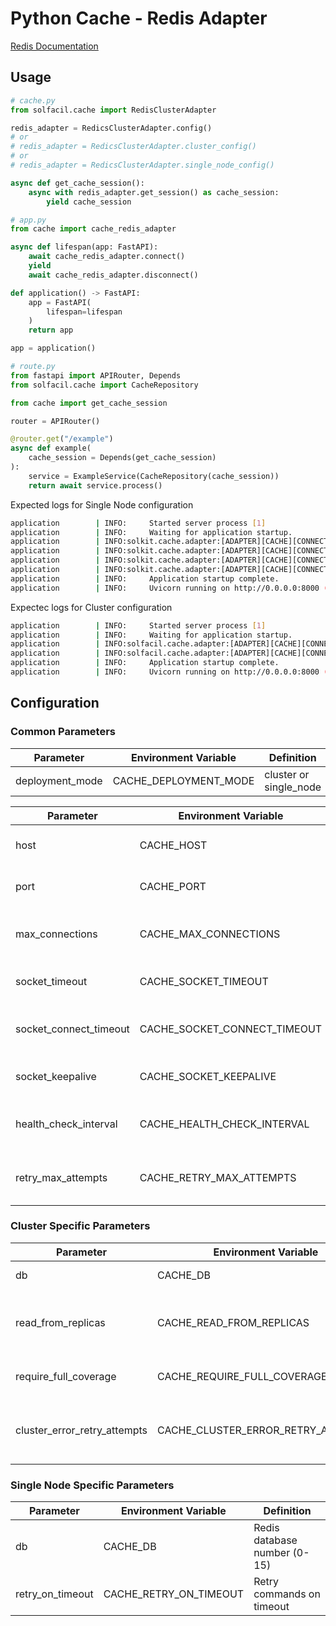 
# Python Cache - Redis Adapter

[Redis Documentation](https://redis.readthedocs.io/en/stable/index.html#)

## Usage

```python
# cache.py
from solfacil.cache import RedisClusterAdapter

redis_adapter = RedicsClusterAdapter.config()
# or
# redis_adapter = RedicsClusterAdapter.cluster_config()
# or
# redis_adapter = RedicsClusterAdapter.single_node_config()

async def get_cache_session():
    async with redis_adapter.get_session() as cache_session:
        yield cache_session
```

```python
# app.py
from cache import cache_redis_adapter

async def lifespan(app: FastAPI):
    await cache_redis_adapter.connect()
    yield
    await cache_redis_adapter.disconnect()

def application() -> FastAPI:
    app = FastAPI(
        lifespan=lifespan
    )
    return app

app = application()
```

```python
# route.py
from fastapi import APIRouter, Depends
from solfacil.cache import CacheRepository

from cache import get_cache_session

router = APIRouter()

@router.get("/example")
async def example(
    cache_session = Depends(get_cache_session)
):
    service = ExampleService(CacheRepository(cache_session))
    return await service.process()
```

Expected logs for Single Node configuration

```bash
application        | INFO:     Started server process [1]
application        | INFO:     Waiting for application startup.
application        | INFO:solkit.cache.adapter:[ADAPTER][CACHE][CONNECTION URI: redis://redis-single-node:6379/1]
application        | INFO:solkit.cache.adapter:[ADAPTER][CACHE][CONNECTION MODE: SINGLE_NODE]
application        | INFO:solkit.cache.adapter:[ADAPTER][CACHE][CONNECTION ACTIVE: True]
application        | INFO:solkit.cache.adapter:[ADAPTER][CACHE][CONNECTION POOL ACTIVE: [<redis.asyncio.connection.Connection(host=redis-single-node,port=6379,db=1)>]]
application        | INFO:     Application startup complete.
application        | INFO:     Uvicorn running on http://0.0.0.0:8000 (Press CTRL+C to quit)
```

Expectec logs for Cluster configuration

```bash
application        | INFO:     Started server process [1]
application        | INFO:     Waiting for application startup.
application        | INFO:solfacil.cache.adapter:[ADAPTER][CACHE][CONNECTION MODE: CLUSTER]
application        | INFO:solfacil.cache.adapter:[ADAPTER][CACHE][CONNECTION STATUS: True]
application        | INFO:     Application startup complete.
application        | INFO:     Uvicorn running on http://0.0.0.0:8000 (Press CTRL+C to quit)
```

## Configuration

### Common Parameters

| Parameter              | Environment Variable         | Definition                                |
|------------------------|------------------------------|-------------------------------------------|
| deployment_mode        | CACHE_DEPLOYMENT_MODE        | cluster or single_node                    |

| Parameter              | Environment Variable         | Definition                                |
|------------------------|------------------------------|-------------------------------------------|
| host                   | CACHE_HOST                   | Redis cluster host address                |
| port                   | CACHE_PORT                   | Redis cluster port number                 |
| max_connections        | CACHE_MAX_CONNECTIONS        | Maximum number of connections in the pool |
| socket_timeout         | CACHE_SOCKET_TIMEOUT         | Socket timeout in seconds                 |
| socket_connect_timeout | CACHE_SOCKET_CONNECT_TIMEOUT | Socket connection timeout in seconds      |
| socket_keepalive       | CACHE_SOCKET_KEEPALIVE       | Enable socket keepalive                   |
| health_check_interval  | CACHE_HEALTH_CHECK_INTERVAL  | Health check interval in seconds          |
| retry_max_attempts     | CACHE_RETRY_MAX_ATTEMPTS     | Maximum number of retry attempts          |

### Cluster Specific Parameters

| Parameter                    | Environment Variable               | Definition                                |
|------------------------------|------------------------------------|-------------------------------------------|
| db                           | CACHE_DB                           | 0 or NULL/None                            |
| read_from_replicas           | CACHE_READ_FROM_REPLICAS           | Allow reading from replica nodes          |
| require_full_coverage        | CACHE_REQUIRE_FULL_COVERAGE        | Require full cluster coverage             |
| cluster_error_retry_attempts | CACHE_CLUSTER_ERROR_RETRY_ATTEMPTS | Number of times to retry on cluster error |

### Single Node Specific Parameters

| Parameter        | Environment Variable    | Definition                   |
|------------------|-------------------------|------------------------------|
| db               | CACHE_DB                | Redis database number (0-15) |
| retry_on_timeout | CACHE_RETRY_ON_TIMEOUT  | Retry commands on timeout    |
